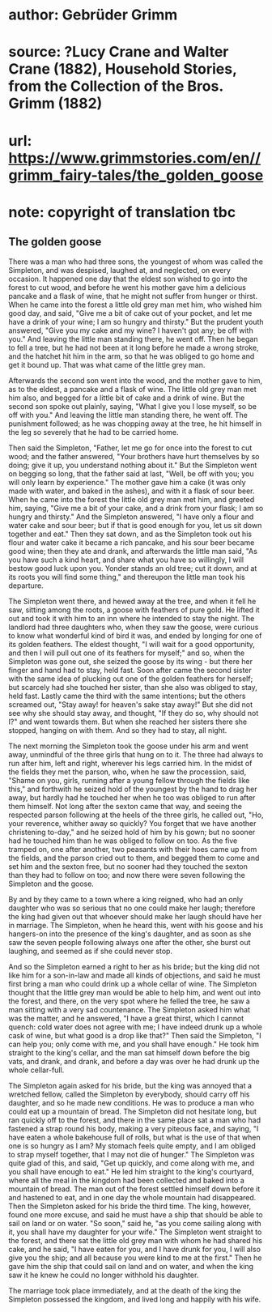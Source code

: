 # author: Gebrüder Grimm
# source: ?Lucy Crane and Walter Crane (1882), Household Stories, from the Collection of the Bros. Grimm (1882)
# url: https://www.grimmstories.com/en//grimm_fairy-tales/the_golden_goose
# note: copyright of translation tbc

## The golden goose 

There was a man who had three sons, the youngest of whom was called the
Simpleton, and was despised, laughed at, and neglected, on every
occasion. It happened one day that the eldest son wished to go into the
forest to cut wood, and before he went his mother gave him a delicious
pancake and a flask of wine, that he might not suffer from hunger or
thirst. When he came into the forest a little old grey man met him, who
wished him good day, and said, "Give me a bit of cake out of your
pocket, and let me have a drink of your wine; I am so hungry and
thirsty." But the prudent youth answered, "Give you my cake and my
wine? I haven't got any; be off with you." And leaving the little man
standing there, he went off. Then he began to fell a tree, but he had
not been at it long before he made a wrong stroke, and the hatchet hit
him in the arm, so that he was obliged to go home and get it bound up.
That was what came of the little grey man.

Afterwards the second son went into the wood, and the mother gave to
him, as to the eldest, a pancake and a flask of wine. The little old
grey man met him also, and begged for a little bit of cake and a drink
of wine. But the second son spoke out plainly, saying, "What I give you
I lose myself, so be off with you." And leaving the little man standing
there, he went off. The punishment followed; as he was chopping away at
the tree, he hit himself in the leg so severely that he had to be
carried home.

Then said the Simpleton, "Father, let me go for once into the forest to
cut wood; and the father answered, "Your brothers have hurt themselves
by so doing; give it up, you understand nothing about it." But the
Simpleton went on begging so long, that the father said at last, "Well,
be off with you; you will only learn by experience." The mother gave
him a cake (it was only made with water, and baked in the ashes), and
with it a flask of sour beer. When he came into the forest the little
old grey man met him, and greeted him, saying, "Give me a bit of your
cake, and a drink from your flask; I am so hungry and thirsty." And the
Simpleton answered, "I have only a flour and water cake and sour beer;
but if that is good enough for you, let us sit down together and eat."
Then they sat down, and as the Simpleton took out his flour and water
cake it became a rich pancake, and his sour beer became good wine; then
they ate and drank, and afterwards the little man said, "As you have
such a kind heart, and share what you have so willingly, I will bestow
good luck upon you. Yonder stands an old tree; cut it down, and at its
roots you will find some thing," and thereupon the little man took his
departure.

The Simpleton went there, and hewed away at the tree, and when it fell
he saw, sitting among the roots, a goose with feathers of pure gold. He
lifted it out and took it with him to an inn where he intended to stay
the night. The landlord had three daughters who, when they saw the
goose, were curious to know what wonderful kind of bird it was, and
ended by longing for one of its golden feathers. The eldest thought, "I
will wait for a good opportunity, and then I will pull out one of its
feathers for myself;" and so, when the Simpleton was gone out, she
seized the goose by its wing - but there her finger and hand had to
stay, held fast. Soon after came the second sister with the same idea of
plucking out one of the golden feathers for herself; but scarcely had
she touched her sister, than she also was obliged to stay, held fast.
Lastly came the third with the same intentions; but the others screamed
out, "Stay away! for heaven's sake stay away!" But she did not see
why she should stay away, and thought, "If they do so, why should not
I?" and went towards them. But when she reached her sisters there she
stopped, hanging on with them. And so they had to stay, all night.

The next morning the Simpleton took the goose under his arm and went
away, unmindful of the three girls that hung on to it. The three had
always to run after him, left and right, wherever his legs carried him.
In the midst of the fields they met the parson, who, when he saw the
procession, said, "Shame on you, girls, running after a young fellow
through the fields like this," and forthwith he seized hold of the
youngest by the hand to drag her away, but hardly had he touched her
when he too was obliged to run after them himself. Not long after the
sexton came that way, and seeing the respected parson following at the
heels of the three girls, he called out, "Ho, your reverence, whither
away so quickly? You forget that we have another christening to-day,"
and he seized hold of him by his gown; but no sooner had he touched him
than he was obliged to follow on too. As the five tramped on, one after
another, two peasants with their hoes came up from the fields, and the
parson cried out to them, and begged them to come and set him and the
sexton free, but no sooner had they touched the sexton than they had to
follow on too; and now there were seven following the Simpleton and the
goose.

By and by they came to a town where a king reigned, who had an only
daughter who was so serious that no one could make her laugh; therefore
the king had given out that whoever should make her laugh should have
her in marriage. The Simpleton, when he heard this, went with his goose
and his hangers-on into the presence of the king's daughter, and as
soon as she saw the seven people following always one after the other,
she burst out laughing, and seemed as if she could never stop.

And so the Simpleton earned a right to her as his bride; but the king
did not like him for a son-in-law and made all kinds of objections, and
said he must first bring a man who could drink up a whole cellar of
wine. The Simpleton thought that the little grey man would be able to
help him, and went out into the forest, and there, on the very spot
where he felled the tree, he saw a man sitting with a very sad
countenance. The Simpleton asked him what was the matter, and he
answered, "I have a great thirst, which I cannot quench: cold water
does not agree with me; I have indeed drunk up a whole cask of wine, but
what good is a drop like that?" Then said the Simpleton, "I can help
you; only come with me, and you shall have enough." He took him
straight to the king's cellar, and the man sat himself down before the
big vats, and drank, and drank, and before a day was over he had drunk
up the whole cellar-full.

The Simpleton again asked for his bride, but the king was annoyed that a
wretched fellow, called the Simpleton by everybody, should carry off his
daughter, and so he made new conditions. He was to produce a man who
could eat up a mountain of bread. The Simpleton did not hesitate long,
but ran quickly off to the forest, and there in the same place sat a man
who had fastened a strap round his body, making a very piteous face, and
saying, "I have eaten a whole bakehouse full of rolls, but what is the
use of that when one is so hungry as I am? My stomach feels quite empty,
and I am obliged to strap myself together, that I may not die of
hunger." The Simpleton was quite glad of this, and said, "Get up
quickly, and come along with me, and you shall have enough to eat." He
led him straight to the king's courtyard, where all the meal in the
kingdom had been collected and baked into a mountain of bread. The man
out of the forest settled himself down before it and hastened to eat,
and in one day the whole mountain had disappeared. Then the Simpleton
asked for his bride the third time. The king, however, found one more
excuse, and said he must have a ship that should be able to sail on land
or on water. "So soon," said he, "as you come sailing along with it,
you shall have my daughter for your wife." The Simpleton went straight
to the forest, and there sat the little old grey man with whom he had
shared his cake, and he said, "I have eaten for you, and I have drunk
for you, I will also give you the ship; and all because you were kind to
me at the first." Then he gave him the ship that could sail on land and
on water, and when the king saw it he knew he could no longer withhold
his daughter.

The marriage took place immediately, and at the death of the king the
Simpleton possessed the kingdom, and lived long and happily with his
wife.
